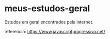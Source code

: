 # meus-estudos-geral
Estudos em geral encontrados pela internet.

referencia: https://www.javascriptprogressivo.net/



